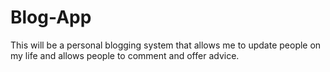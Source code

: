 # Blog-App
This will be a personal blogging system that allows me to update people on my life and allows people to comment and offer advice.
